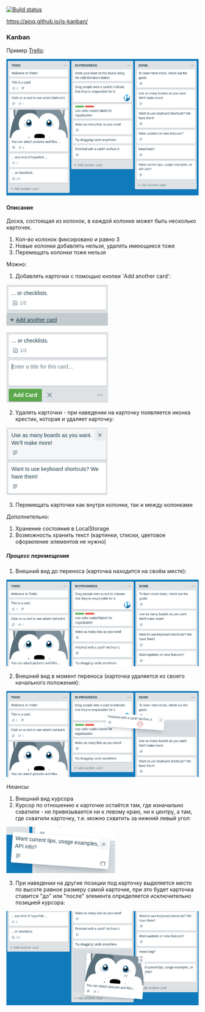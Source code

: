 [![Build status](https://ci.appveyor.com/api/projects/status/j9cmier39khxvr2r?svg=true)](https://ci.appveyor.com/project/ajoq/js-kanban)

https://ajoq.github.io/js-kanban/

### Kanban

Пример [Trello](https://trello.com):

![](./pic/trello.png)


#### Описание

Доска, состоящая из колонок, в каждой колонке может быть несколько карточек.

1. Кол-во колонок фиксировано и равно 3
1. Новые колонки добавлять нельзя, удалять имеющиеся тоже
1. Перемещать колонки тоже нельзя

Можно:
1. Добавлять карточки с помощью кнопки 'Add another card':

![](./pic/trello-2.png)

![](./pic/trello-3.png)


2. Удалять карточки - при наведении на карточку появляется иконка крестик, которая и удаляет карточку:

![](./pic/trello-4.png)

 
3. Перемещать карточки как внутри колонки, так и между колонками

Дополнительно:
1. Хранение состояния в LocalStorage
1. Возможность хранить текст (картинки, списки, цветовое оформление элементов не нужно)

##### Процесс перемещения

1. Внешний вид до переноса (карточка находится на своём месте):

![](./pic/trello-5.png)

2. Внешний вид в момент переноса (карточка удаляется из своего начального положения):

![](./pic/trello-6.png)

Нюансы:
1. Внешний вид курсора
2. Курсор по отношению к карточке остаётся там, где изначально схватили - не привязывается ни к левому краю, ни к центру, а там, где схватили карточку, т.е. можно схватить за нижний левый угол:

![](./pic/trello-7.png)

3. При наведении на другие позиции под карточку выделяется место по высоте равное размеру самой карточке, при это будет карточка ставится "до" или "после" элемента определяется исключительно позицией курсора:

![](./pic/trello-8.png)